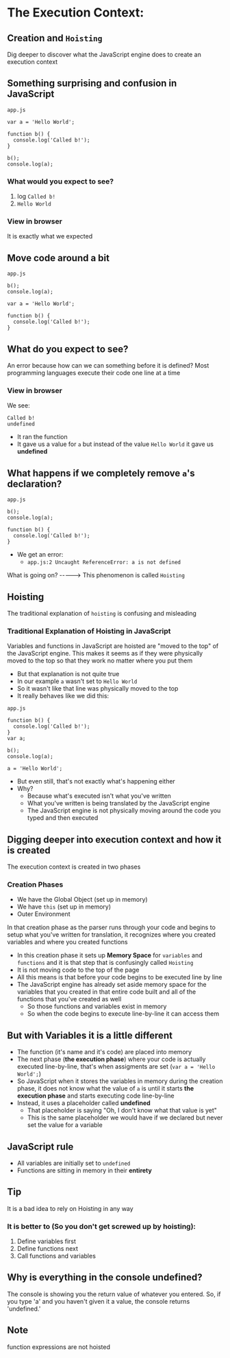# The Execution Context:
## Creation and `Hoisting`
Dig deeper to discover what the JavaScript engine does to create an execution context

## Something surprising and confusion in JavaScript
`app.js`

```
var a = 'Hello World';

function b() {
  console.log('Called b!');
}

b();
console.log(a);
```

### What would you expect to see?
1. log `Called b!`
2. `Hello World`

### View in browser
It is exactly what we expected

## Move code around a bit
`app.js`

```
b();
console.log(a);

var a = 'Hello World';

function b() {
  console.log('Called b!');
}
```

## What do you expect to see?
An error because how can we can something before it is defined?
Most programming languages execute their code one line at a time

### View in browser
We see:

```
Called b!
undefined
```

* It ran the function
* It gave us a value for `a` but instead of the value `Hello World` it gave us **undefined**

## What happens if we completely remove `a`'s declaration?
`app.js`

```
b();
console.log(a);

function b() {
  console.log('Called b!');
}
```

* We get an error:
    - `app.js:2 Uncaught ReferenceError: a is not defined`

What is going on? -----> This phenomenon is called `Hoisting`

## Hoisting
The traditional explanation of `hoisting` is confusing and misleading

### Traditional Explanation of Hoisting in JavaScript
Variables and functions in JavaScript are hoisted are "moved to the top" of the JavaScript engine. This makes it seems as if they were physically moved to the top so that they work no matter where you put them

* But that explanation is not quite true
* In our example `a` wasn't set to `Hello World`
* So it wasn't like that line was physically moved to the top
* It really behaves like we did this:

`app.js`

```
function b() {
  console.log('Called b!');
}
var a;

b();
console.log(a);

a = 'Hello World';
```

* But even still, that's not exactly what's happening either
* Why?
    - Because what's executed isn't what you've written
    - What you've written is being translated by the JavaScript engine
    - The JavaScript engine is not physically moving around the code you typed and then executed

## Digging deeper into execution context and how it is created
The execution context is created in two phases

### Creation Phases
* We have the Global Object (set up in memory)
* We have `this` (set up in memory)
* Outer Environment

In that creation phase as the parser runs through your code and begins to setup what you've written for translation, it recognizes where you created variables and where you created functions

* In this creation phase it sets up **Memory Space** for `variables` and `functions` and it is that step that is confusingly called `Hoisting`
* It is not moving code to the top of the page
* All this means is that before your code begins to be executed line by line
* The JavaScript engine has already set aside memory space for the variables that you created in that entire code built and all of the functions that you've created as well
    - So those functions and variables exist in memory
    - So when the code begins to execute line-by-line it can access them

## But with Variables it is a little different
* The function (it's name and it's code) are placed into memory
* The next phase (**the execution phase**) where your code is actually executed line-by-line, that's when assigments are set (`var a = 'Hello World';`)
* So JavaScript when it stores the variables in memory during the creation phase, it does not know what the value of `a` is until it starts **the execution phase** and starts executing code line-by-line
* Instead, it uses a placeholder called **undefined**
    - That placeholder is saying "Oh, I don't know what that value is yet"
    - This is the same placeholder we would have if we declared but never set the value for a variable

## JavaScript rule
* All variables are initially set to `undefined`
* Functions are sitting in memory in their **entirety**

## Tip
It is a bad idea to rely on Hoisting in any way

### It is better to (So you don't get screwed up by hoisting):
1. Define variables first
2. Define functions next
3. Call functions and variables

## Why is everything in the console undefined?
The console is showing you the return value of whatever you entered. So, if you type 'a' and you haven't given it a value, the console returns 'undefined.'

## Note
function expressions are not hoisted
